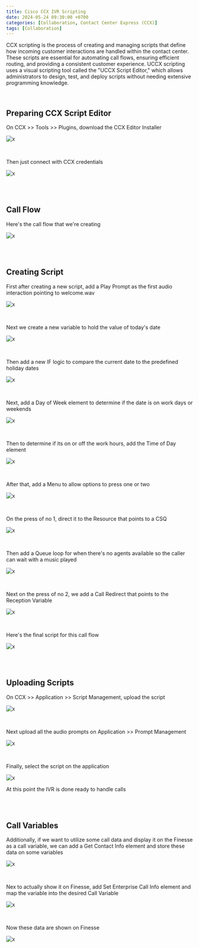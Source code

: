 ```yaml
---
title: Cisco CCX IVR Scripting
date: 2024-05-24 09:30:00 +0700
categories: [Collaboration, Contact Center Express (CCX)]
tags: [Collaboration]
---
```


CCX scripting is the process of creating and managing scripts that define how incoming customer interactions are handled within the contact center. These scripts are essential for automating call flows, ensuring efficient routing, and providing a consistent customer experience. UCCX scripting uses a visual scripting tool called the "UCCX Script Editor," which allows administrators to design, test, and deploy scripts without needing extensive programming knowledge.

<br>

## Preparing CCX Script Editor

On CCX >> Tools >> Plugins, download the CCX Editor Installer

![x](/static/2024-05-24-ccx-ivr/01.png)

<br>

Then just connect with CCX credentials

![x](/static/2024-05-24-ccx-ivr/02.png)

<br>
<br>

## Call Flow

Here's the call flow that we're creating

![x](/static/2024-05-24-ccx-ivr/03.png)

<br>
<br>

## Creating Script

First after creating a new script, add a Play Prompt as the first audio interaction pointing to welcome.wav

![x](/static/2024-05-24-ccx-ivr/04.png)

<br>

Next we create a new variable to hold the value of today's date

![x](/static/2024-05-24-ccx-ivr/05.png)

<br>

Then add a new IF logic to compare the current date to the predefined holiday dates

![x](/static/2024-05-24-ccx-ivr/06.png)

<br>

Next, add a Day of Week element to determine if the date is on work days or weekends

![x](/static/2024-05-24-ccx-ivr/07.png)

<br>

Then to determine if its on or off the work hours, add the Time of Day element

![x](/static/2024-05-24-ccx-ivr/08.png)

<br>

After that, add a Menu to allow options to press one or two

![x](/static/2024-05-24-ccx-ivr/09.png)

<br>

On the press of no 1, direct it to the Resource that points to a CSQ 

![x](/static/2024-05-24-ccx-ivr/10.png)

<br>

Then add a Queue loop for when there's no agents available so the caller can wait with a music played

![x](/static/2024-05-24-ccx-ivr/11.png)

<br>

Next on the press of no 2, we add a Call Redirect that points to the Reception Variable

![x](/static/2024-05-24-ccx-ivr/12.png)

<br>

Here's the final script for this call flow

![x](/static/2024-05-24-ccx-ivr/12a.png)

<br>
<br>

## Uploading Scripts

On CCX >> Application >> Script Management, upload the script

![x](/static/2024-05-24-ccx-ivr/13.png)

<br>

Next upload all the audio prompts on  Application >> Prompt Management

![x](/static/2024-05-24-ccx-ivr/14.png)

<br>

Finally, select the script on the application

![x](/static/2024-05-24-ccx-ivr/15.png)

At this point the IVR is done ready to handle calls

<br>
<br>

## Call Variables

Additionally, if we want to utilize some call data and display it on the Finesse as a call variable, we can add a Get Contact Info element and store these data on some variables

![x](/static/2024-05-24-ccx-ivr/16.png)

<br>

Nex to actually show it on Finesse, add Set Enterprise Call Info element and map the variable into the desired Call Variable

![x](/static/2024-05-24-ccx-ivr/17.png)

<br>

Now these data are shown on Finesse

![x](/static/2024-05-24-ccx-ivr/18.png)

<br>






































